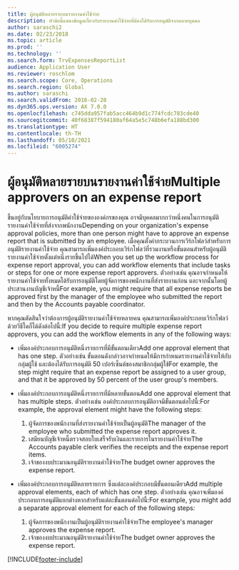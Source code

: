 ```yaml
---
title: ผู้อนุมัติหลายรายบนรายงานค่าใช้จ่าย
description: หัวข้อนี้แสดงข้อมูลเกี่ยวกับรายงานค่าใช้จ่ายที่ต้องได้รับการอนุมัติจากหลายบุคคล
author: saraschi2
ms.date: 02/23/2018
ms.topic: article
ms.prod: ''
ms.technology: ''
ms.search.form: TrvExpensesReportList
audience: Application User
ms.reviewer: roschlom
ms.search.scope: Core, Operations
ms.search.region: Global
ms.author: saraschi
ms.search.validFrom: 2016-02-28
ms.dyn365.ops.version: AX 7.0.0
ms.openlocfilehash: c745dda957fab5acc464b9d1c774fcdc783cde40
ms.sourcegitcommit: 40f68387f594180af64a5e5c748b6efa188bd300
ms.translationtype: HT
ms.contentlocale: th-TH
ms.lasthandoff: 05/10/2021
ms.locfileid: "6005274"
---
```

# <a name="multiple-approvers-on-an-expense-report"></a><span data-ttu-id="61f37-103">ผู้อนุมัติหลายรายบนรายงานค่าใช้จ่าย</span><span class="sxs-lookup"><span data-stu-id="61f37-103">Multiple approvers on an expense report</span></span>

<span data-ttu-id="61f37-104">ขึ้นอยู่กับนโยบายการอนุมัติค่าใช้จ่ายขององค์กรของคุณ อาจมีบุคคลมากกว่าหนึ่งคนในการอนุมัติรายงานค่าใช้จ่ายที่ส่งจากพนักงาน</span><span class="sxs-lookup"><span data-stu-id="61f37-104">Depending on your organization's expense approval policies, more than one person might have to approve an expense report that is submitted by an employee.</span></span> <span data-ttu-id="61f37-105">เมื่อคุณตั้งค่ากระบวนการเวิร์กโฟลว์สำหรับการอนุมัติรายงานค่าใช้จ่าย คุณสามารถเพิ่มองค์ประกอบเวิร์กโฟลว์ที่รวมงานหรือขั้นตอนสำหรับผู้อนุมัติรายงานค่าใช้จ่ายตั้งแต่หนึ่งรายขึ้นไปได้</span><span class="sxs-lookup"><span data-stu-id="61f37-105">When you set up the workflow process for expense report approval, you can add workflow elements that include tasks or steps for one or more expense report approvers.</span></span> <span data-ttu-id="61f37-106">ตัวอย่างเช่น คุณอาจกำหนดให้รายงานค่าใช้จ่ายทั้งหมดได้รับการอนุมัติโดยผู้จัดการของพนักงานที่ส่งรายงานก่อน และจากนั้นโดยผู้ประสานงานบัญชีเจ้าหนี้</span><span class="sxs-lookup"><span data-stu-id="61f37-106">For example, you might require that all expense reports be approved first by the manager of the employee who submitted the report and then by the Accounts payable coordinator.</span></span>

<span data-ttu-id="61f37-107">หากคุณตัดสินใจว่าต้องการผู้อนุมัติรายงานค่าใช้จ่ายหลายคน คุณสามารถเพิ่มองค์ประกอบเวิร์กโฟลว์ด้วยวิธีใดก็ได้ดังต่อไปนี้:</span><span class="sxs-lookup"><span data-stu-id="61f37-107">If you decide to require multiple expense report approvers, you can add the workflow elements in any of the following ways:</span></span>

- <span data-ttu-id="61f37-108">เพิ่มองค์ประกอบการอนุมัติหนึ่งรายการที่มีขั้นตอนเดียว</span><span class="sxs-lookup"><span data-stu-id="61f37-108">Add one approval element that has one step.</span></span> <span data-ttu-id="61f37-109">ตัวอย่างเช่น ขั้นตอนดังกล่าวอาจกำหนดให้มีการกำหนดรายงานค่าใช้จ่ายให้กับกลุ่มผู้ใช้ และต้องได้รับการอนุมัติ 50 เปอร์เซ็นต์ของสมาชิกกลุ่มผู้ใช้</span><span class="sxs-lookup"><span data-stu-id="61f37-109">For example, the step might require that an expense report be assigned to a user group, and that it be approved by 50 percent of the user group's members.</span></span>
- <span data-ttu-id="61f37-110">เพิ่มองค์ประกอบการอนุมัติหนึ่งรายการที่มีหลายขั้นตอน</span><span class="sxs-lookup"><span data-stu-id="61f37-110">Add one approval element that has multiple steps.</span></span> <span data-ttu-id="61f37-111">ตัวอย่างเช่น องค์ประกอบการอนุมัติอาจมีขั้นตอนต่อไปนี้:</span><span class="sxs-lookup"><span data-stu-id="61f37-111">For example, the approval element might have the following steps:</span></span>

    1. <span data-ttu-id="61f37-112">ผู้จัดการของพนักงานที่ส่งรายงานค่าใช้จ่ายเป็นผู้อนุมัติ</span><span class="sxs-lookup"><span data-stu-id="61f37-112">The manager of the employee who submitted the expense report approves it.</span></span>
    2. <span data-ttu-id="61f37-113">เสมียนบัญชีเจ้าหนี้ตรวจสอบใบเสร็จรับเงินและรายการในรายงานค่าใช้จ่าย</span><span class="sxs-lookup"><span data-stu-id="61f37-113">The Accounts payable clerk verifies the receipts and the expense report items.</span></span>
    3. <span data-ttu-id="61f37-114">เจ้าของงบประมาณอนุมัติรายงานค่าใช้จ่าย</span><span class="sxs-lookup"><span data-stu-id="61f37-114">The budget owner approves the expense report.</span></span>

- <span data-ttu-id="61f37-115">เพิ่มองค์ประกอบการอนุมัติหลายรายการ ซึ่งแต่ละองค์ประกอบมีขั้นตอนเดียว</span><span class="sxs-lookup"><span data-stu-id="61f37-115">Add multiple approval elements, each of which has one step.</span></span> <span data-ttu-id="61f37-116">ตัวอย่างเช่น คุณอาจเพิ่มองค์ประกอบการอนุมัติแยกต่างหากสำหรับแต่ละขั้นตอนต่อไปนี้:</span><span class="sxs-lookup"><span data-stu-id="61f37-116">For example, you might add a separate approval element for each of the following steps:</span></span>

    1. <span data-ttu-id="61f37-117">ผู้จัดการของพนักงานเป็นผู้อนุมัติรายงานค่าใช้จ่าย</span><span class="sxs-lookup"><span data-stu-id="61f37-117">The employee's manager approves the expense report.</span></span>
    2. <span data-ttu-id="61f37-118">เจ้าของงบประมาณอนุมัติรายงานค่าใช้จ่าย</span><span class="sxs-lookup"><span data-stu-id="61f37-118">The budget owner approves the expense report.</span></span>


[!INCLUDE[footer-include](../includes/footer-banner.md)]
